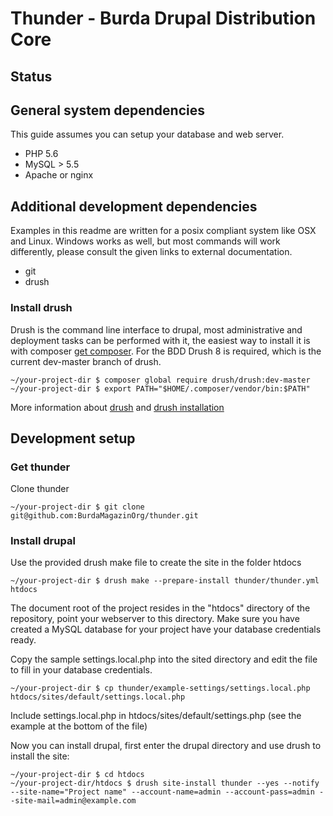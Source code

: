 # Thunder - Burda Drupal Distribution Core

## Status

## General system dependencies
This guide assumes you can setup your database and web server. 

* PHP 5.6
* MySQL > 5.5
* Apache or nginx

## Additional development dependencies
Examples in this readme are written for a posix compliant system like OSX and Linux. Windows works as well, but most 
commands will work differently, please consult the given links to external documentation.  

* git
* drush

### Install drush
Drush is the command line interface to drupal, most administrative and deployment tasks can be performed with it, 
the easiest way to install it is with composer [get composer](https://getcomposer.org/download/). 
For the BDD Drush 8 is required, which is the current dev-master branch of drush.

    ~/your-project-dir $ composer global require drush/drush:dev-master
    ~/your-project-dir $ export PATH="$HOME/.composer/vendor/bin:$PATH"

More information about [drush](http://docs.drush.org/) and [drush installation](http://docs.drush.org/en/master/install/)

## Development setup
### Get thunder
Clone thunder
  
    ~/your-project-dir $ git clone git@github.com:BurdaMagazinOrg/thunder.git

### Install drupal
Use the provided drush make file to create the site in the folder htdocs

    ~/your-project-dir $ drush make --prepare-install thunder/thunder.yml htdocs

The document root of the project resides in the "htdocs" directory of the repository, point your webserver to this
directory. Make sure you have created a MySQL database for your project have your database credentials ready.

Copy the sample settings.local.php into the sited directory and edit the file to fill in your database credentials.

    ~/your-project-dir $ cp thunder/example-settings/settings.local.php htdocs/sites/default/settings.local.php

Include settings.local.php in htdocs/sites/default/settings.php (see the example at the bottom of the file)

Now you can install drupal, first enter the drupal directory and use drush to install the site:

    ~/your-project-dir $ cd htdocs
    ~/your-project-dir/htdocs $ drush site-install thunder --yes --notify --site-name="Project name" --account-name=admin --account-pass=admin --site-mail=admin@example.com
